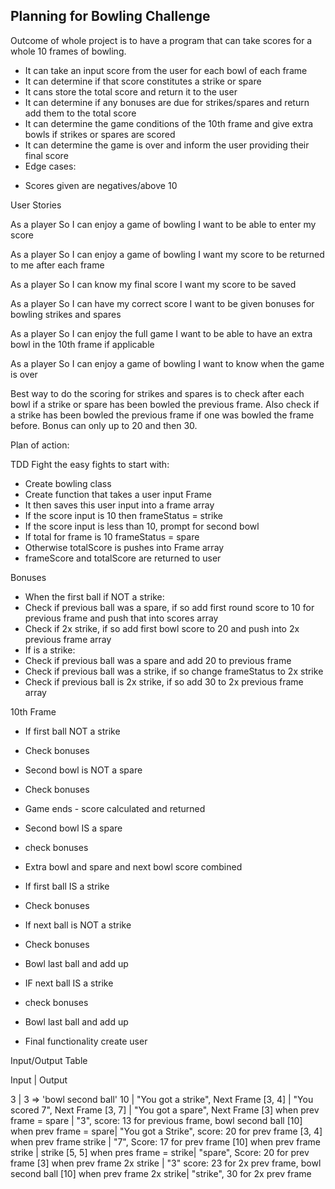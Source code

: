 ## Planning for Bowling Challenge

Outcome of whole project is to have a program that can take scores for a whole 10 frames of bowling.
- It can take an input score from the user for each bowl of each frame
- It can determine if that score constitutes a strike or spare
- It cans store the total score and return it to the user
- It can determine if any bonuses are due for strikes/spares and return add them to the total score
- It can determine the game conditions of the 10th frame and give extra bowls if strikes or spares are scored
- It can determine the game is over and inform the user providing their final score
- Edge cases:
* Scores given are negatives/above 10

User Stories

As a player
So I can enjoy a game of bowling
I want to be able to enter my score

As a player
So I can enjoy a game of bowling
I want my score to be returned to me after each frame

As a player
So I can know my final score
I want my score to be saved

As a player
So I can have my correct score
I want to be given bonuses for bowling strikes and spares

As a player
So I can enjoy the full game
I want to be able to have an extra bowl in the 10th frame if applicable

As a player
So I can enjoy a game of bowling
I want to know when the game is over

Best way to do the scoring for strikes and spares is to check after each bowl if a strike or spare has been bowled the previous frame.
Also check if a strike has been bowled the previous frame if one was bowled the frame before. Bonus can only up to 20 and then 30.

Plan of action:

TDD
Fight the easy fights to start with:

- Create bowling class
- Create function that takes a user input
Frame
- It then saves this user input into a frame array
- If the score input is 10 then frameStatus = strike
- If the score input is less than 10, prompt for second bowl
- If total for frame is 10 frameStatus = spare
- Otherwise totalScore is pushes into Frame array
- frameScore and totalScore are returned to user

Bonuses
- When the first ball if NOT a strike:
- Check if previous ball was a spare, if so add first round score to 10 for previous frame and push that into scores array
- Check if 2x strike, if so add first bowl score to 20 and push into 2x previous frame array
- If is a strike:
- Check if previous ball was a spare and add 20 to previous frame
- Check if previous ball was a strike, if so change frameStatus to 2x strike
- Check if previous ball is 2x strike, if so add 30 to 2x previous frame array

10th Frame
- If first ball NOT a strike
- Check bonuses
- Second bowl is NOT a spare
- Check bonuses
- Game ends  - score calculated and returned
- Second bowl IS a spare
- check bonuses
- Extra bowl and spare and next bowl score combined

- If first ball IS a strike
- Check bonuses
- If next ball is NOT a strike
- Check bonuses
- Bowl last ball and add up
- IF next ball IS a strike
- check bonuses
- Bowl last ball and add up

- Final functionality create user

Input/Output Table

Input         |          Output

3             |         3  => 'bowl second ball'
10            |         "You got a strike", Next Frame
[3, 4]        |         "You scored 7", Next Frame
[3, 7]        |         "You got a spare", Next Frame
[3] when prev frame = spare | "3", score: 13 for previous frame, bowl second ball
[10] when prev frame = spare| "You got a Strike", score: 20 for prev frame
[3, 4] when prev frame strike | "7", Score: 17 for prev frame
[10] when prev frame strike   | strike
[5, 5] when pres frame = strike| "spare", Score: 20 for prev frame
[3] when prev frame 2x strike | "3" score: 23 for 2x prev frame, bowl second ball
[10] when prev frame 2x strike| "strike", 30 for 2x prev frame
